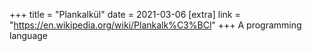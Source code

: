 +++
title = "Plankalkül"
date = 2021-03-06
[extra]
link = "https://en.wikipedia.org/wiki/Plankalk%C3%BCl"
+++
A programming language

